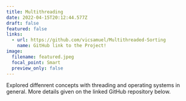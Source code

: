 ```yaml
---
title: Multithreading
date: 2022-04-15T20:12:44.577Z
draft: false
featured: false
links:
  - url: https://github.com/vicsamuel/Multithreaded-Sorting
    name: GitHub link to the Project!
image:
  filename: featured.jpeg
  focal_point: Smart
  preview_only: false
---
```

Explored diffenrent concepts with threading and operating systems in general. More details given on the linked GitHub repository below.
<br>
